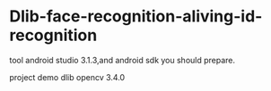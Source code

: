 # Dlib-face-recognition-aliving-id-recognition
tool android studio 3.1.3,and android sdk you should prepare. 

project
demo
dlib
opencv 3.4.0
